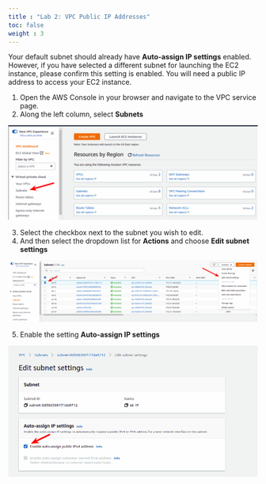 ```yaml
---
title : "Lab 2: VPC Public IP Addresses"
toc: false
weight : 3
---
```


Your default subnet should already have **Auto-assign IP settings** enabled. However, if you have selected a different subnet for launching the EC2 instance, please confirm this setting is enabled. You will need a public IP address to access your EC2 instance.

1. Open the AWS Console in your browser and navigate to the VPC service page. 
2. Along the left column, select **Subnets**

![public 1](/static/publicip-1.png)

3. Select the checkbox next to the subnet you wish to edit.
4. And then select the dropdown list for **Actions** and choose **Edit subnet settings**

![public 3](/static/publicip-3.png)

5. Enable the setting **Auto-assign IP settings**

![public 4](/static/publicip-4.png)
